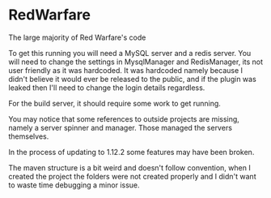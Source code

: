 # RedWarfare
The large majority of Red Warfare's code

To get this running you will need a MySQL server and a redis server.
You will need to change the settings in MysqlManager and RedisManager, its not user friendly as it was hardcoded.
It was hardcoded namely because I didn't believe it would ever be released to the public,
and if the plugin was leaked then I'll need to change the login details regardless.

For the build server, it should require some work to get running.

You may notice that some references to outside projects are missing, namely a server spinner and manager. Those managed the servers themselves.

In the process of updating to 1.12.2 some features may have been broken.

The maven structure is a bit weird and doesn't follow convention, when I created the project the folders were not created properly and I didn't want to waste time debugging a minor issue.
